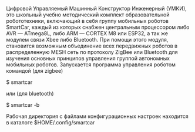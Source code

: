 Цифровой Управляемый Машинный Конструктор Инженерный (УМКИ), это школьный учебно методический комплект образовательной робототехники, включающий в себя группу мобильных роботов SmartCar, каждый из которых снабжен центральным процессором либо AVR — ATmega8L, либо ARM — CORTEX M8 или ESP32, а так же модулем связи Xbee либо Bluetooth. При помощи этого модуля, становится возможным объединение всех передвижных роботов в распределенную MESH сеть по протоколу ZigBee или Bluetooth для изучения основных принципов управления группой автономных мобильных роботов. Запускается программа управления роботом командой (для zigbee) 

$ smartcar

 или  (для bluetooth)
 
$ smartcar -b

Рабочая директория с файлами конфигурационных настроек находится в каталоге $HOME/.config/smartcar
